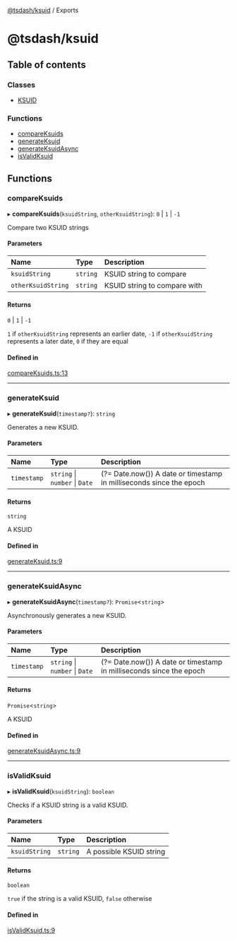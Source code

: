 [@tsdash/ksuid](README.md) / Exports

# @tsdash/ksuid

## Table of contents

### Classes

- [KSUID](classes/KSUID.md)

### Functions

- [compareKsuids](modules.md#compareksuids)
- [generateKsuid](modules.md#generateksuid)
- [generateKsuidAsync](modules.md#generateksuidasync)
- [isValidKsuid](modules.md#isvalidksuid)

## Functions

### compareKsuids

▸ **compareKsuids**(`ksuidString`, `otherKsuidString`): ``0`` \| ``1`` \| ``-1``

Compare two KSUID strings

#### Parameters

| Name | Type | Description |
| :------ | :------ | :------ |
| `ksuidString` | `string` | KSUID string to compare |
| `otherKsuidString` | `string` | KSUID string to compare with |

#### Returns

``0`` \| ``1`` \| ``-1``

`1` if `otherKsuidString` represents an earlier date,
`-1` if `otherKsuidString` represents a later date,
`0` if they are equal

#### Defined in

[compareKsuids.ts:13](https://github.com/mhodge11/tsdash/blob/d8fd390/packages/ksuid/src/compareKsuids.ts#L13)

___

### generateKsuid

▸ **generateKsuid**(`timestamp?`): `string`

Generates a new KSUID.

#### Parameters

| Name | Type | Description |
| :------ | :------ | :------ |
| `timestamp` | `string` \| `number` \| `Date` | (?= Date.now()) A date or timestamp in milliseconds since the epoch |

#### Returns

`string`

A KSUID

#### Defined in

[generateKsuid.ts:9](https://github.com/mhodge11/tsdash/blob/d8fd390/packages/ksuid/src/generateKsuid.ts#L9)

___

### generateKsuidAsync

▸ **generateKsuidAsync**(`timestamp?`): `Promise`\<`string`\>

Asynchronously generates a new KSUID.

#### Parameters

| Name | Type | Description |
| :------ | :------ | :------ |
| `timestamp` | `string` \| `number` \| `Date` | (?= Date.now()) A date or timestamp in milliseconds since the epoch |

#### Returns

`Promise`\<`string`\>

A KSUID

#### Defined in

[generateKsuidAsync.ts:9](https://github.com/mhodge11/tsdash/blob/d8fd390/packages/ksuid/src/generateKsuidAsync.ts#L9)

___

### isValidKsuid

▸ **isValidKsuid**(`ksuidString`): `boolean`

Checks if a KSUID string is a valid KSUID.

#### Parameters

| Name | Type | Description |
| :------ | :------ | :------ |
| `ksuidString` | `string` | A possible KSUID string |

#### Returns

`boolean`

`true` if the string is a valid KSUID, `false` otherwise

#### Defined in

[isValidKsuid.ts:9](https://github.com/mhodge11/tsdash/blob/d8fd390/packages/ksuid/src/isValidKsuid.ts#L9)
